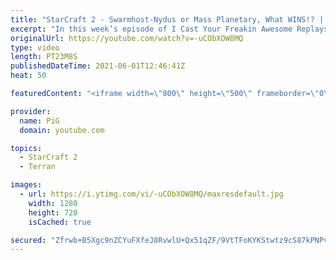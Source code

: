 ```yaml
---
title: "StarCraft 2 - Swarmhost-Nydus or Mass Planetary, What WINS!? | ICYFAR G2 You Can't Build There!"
excerpt: "In this week’s episode of I Cast Your Freakin Awesome Replays (ICYFAR) players sent in their StarCraft 2 replays where they have to block opponent’s expansions and buildings (You Can’t Build Here)! Here’s a fun game of zerg versus terran completing the challenge in humorous fashion.   NEW ICYFAR CHALLENGE:"
originalUrl: https://youtube.com/watch?v=-uCObXOW8MQ
type: video
length: PT23M8S
publishedDateTime: 2021-06-01T12:46:41Z
heat: 50

featuredContent: "<iframe width=\"800\" height=\"500\" frameborder=\"0\" src=\"https://www.youtube.com/embed/-uCObXOW8MQ\" allow=\"accelerometer; autoplay; encrypted-media; gyroscope; picture-in-picture\" allowfullscreen></iframe>"

provider:
  name: PiG
  domain: youtube.com

topics:
  - StarCraft 2
  - Terran

images:
  - url: https://i.ytimg.com/vi/-uCObXOW8MQ/maxresdefault.jpg
    width: 1280
    height: 720
    isCached: true

secured: "Zfrwb+B5Xgc9nZCYuFXfeJ8RvwlU+Qx51qZF/9VtTFoKYKStwtz9cS87kPNPvpi42Plr06YYMzSkB0sCO0sxTMvKcUMbJGJ4hrc+o+cJGwz8FccUFm8VcIUG0CC0M7VmNCdSV1N0UI0melElNKE7K0n304UjMjaw9b9M2QQub98f3F9W2lmxXRSXB/JppPlSgZj3ZMluKLFct5q/emo7ieqp6A0NmGHFNO+e5ps/636pFph+EcQ16nVvU8dmMFbp3UDh5ShQyAsa8j7BpuLioyBwNEp5RREpaCB84ZKxI1qVixAS5GbsZTXVW7JudDyYdQxqEFGvXktUAV94iZ61JcQiPvHJWcQDGhJH+HCLZqFcOGhegurtVTrZpNFkX663YizK0GHB5+2REku1MGF2I0XC55G5TByDnRPh4Rmv4l4=;Ju07aFB2CwXrBIIAyTMqAA=="
---
```



